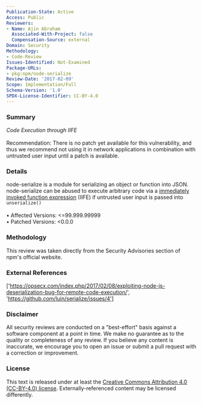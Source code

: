 ```yaml
---
Publication-State: Active
Access: Public
Reviewers:
- Name: Ajin Abraham
  Associated-With-Project: false
  Compensation-Source: external
Domain: Security
Methodology:
- Code-Review
Issues-Identified: Not-Examined
Package-URLs:
- pkg:npm/node-serialize
Review-Date: '2017-02-09'
Scope: Implementation/Full
Schema-Version: '1.0'
SPDX-License-Identifier: CC-BY-4.0
---
```

### Summary
*Code Execution through IIFE*<br><br>Recommendation: There is no patch yet available for this vulnerability, and thus we recommend not using it in network applications in combination with untrusted user input until a patch is available.
### Details
node-serialize is a module for serializing an object or function into JSON.  node-serialize can be abused to execute arbitrary code via a [immediately invoked function expression](https://en.wikipedia.org/wiki/Immediately-invoked_function_expression) (IIFE) if untrusted user input is passed into `unserialize()`
<br><br>• Affected Versions: <=99.999.99999
<br>• Patched Versions: <0.0.0
### Methodology
This review was taken directly from the Security Advisories section of npm's official website.
### External References
['https://opsecx.com/index.php/2017/02/08/exploiting-node-js-deserialization-bug-for-remote-code-execution/', 'https://github.com/luin/serialize/issues/4']
### Disclaimer
All security reviews are conducted on a "best-effort" basis against a software component at a point in time. We make no guarantee as to the quality or completeness of any review. If you believe any content is inaccurate, we encourage you to open an issue or submit a pull request with a correction or improvement.
### License
This text is released under at least the [Creative Commons Attribution 4.0 (CC-BY-4.0) license](https://creativecommons.org/licenses/by/4.0/legalcode.txt). Externally-referenced content may be licensed differently.
